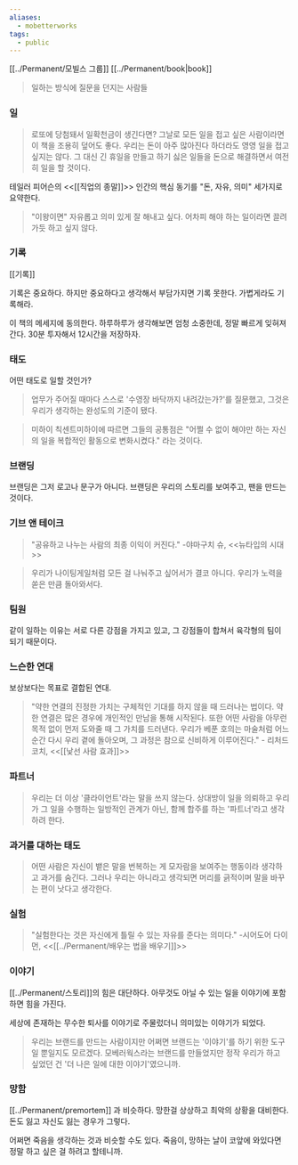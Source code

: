 ```yaml
---
aliases:
  - mobetterworks
tags:
  - public
---
```

[[../Permanent/모빌스 그룹]]
[[../Permanent/book|book]]


> 일하는 방식에 질문을 던지는 사람들


### 일

> 로또에 당첨돼서 일확천금이 생긴다면? 그날로 모든 일을 접고 싶은 사람이라면 이 책을 조용히 덮어도 좋다. 우리는 돈이 아주 많아진다 하더라도 영영 일을 접고 싶지는 않다. 그 대신 긴 휴일을 만들고 하기 싫은 일들을 돈으로 해결하면서 여전히 일을 할 것이다.

테일러 피어슨의 <<[[직업의 종말]]>>
인간의 핵심 동기를 "돈, 자유, 의미" 세가지로 요약한다.


> "이왕이면" 자유롭고 의미 있게 잘 해내고 싶다. 어차피 해야 하는 일이라면 끌려가듯 하고 싶지 않다.


### 기록

[[기록]]

기록은 중요하다.
하지만 중요하다고 생각해서 부담가지면 기록 못한다.
가볍게라도 기록해라.

이 책의 메세지에 동의한다. 하루하루가 생각해보면 엄청 소중한데, 정말 빠르게 잊혀져간다. 30분 투자해서 12시간을 저장하자.


### 태도

어떤 태도로 일할 것인가?

> 업무가 주어질 때마다 스스로 '수영장 바닥까지 내려갔는가?'를 질문했고, 그것은 우리가 생각하는 완성도의 기준이 됐다.

> 미하이 칙센트미하이에 따르면 그들의 공통점은 "어쩔 수 없이 해야만 하는 자신의 일을 복합적인 활동으로 변화시켰다." 라는 것이다.



### 브랜딩

브랜딩은 그저 로고나 문구가 아니다. 브랜딩은 우리의 스토리를 보여주고, 팬을 만드는 것이다.


### 기브 앤 테이크

> "공유하고 나누는 사람의 최종 이익이 커진다." -야마구치 슈, <<뉴타입의 시대>>

> 우리가 나이팅게일처럼 모든 걸 나눠주고 싶어서가 결코 아니다. 우리가 노력을 쏟은 만큼 돌아와서다.


### 팀원

같이 일하는 이유는 서로 다른 강점을 가지고 있고, 그 강점들이 합쳐서 육각형의 팀이 되기 때문이다.


### 느슨한 연대

보상보다는 목표로 결합된 연대.

>"약한 연결의 진정한 가치는 구체적인 기대를 하지 않을 때 드러나는 법이다. 약한 연결은 많은 경우에 개인적인 만남을 통해 시작된다. 또한 어떤 사람을 아무런 목적 없이 먼저 도와줄 때 그 가치를 드러낸다. 우리가 베푼 호의는 마술처럼 어느 순간 다시 우리 곁에 돌아오며, 그 과정은 참으로 신비하게 이루어진다." - 리처드 코치, <<[[낯선 사람 효과]]>>


### 파트너

> 우리는 더 이상 '클라이언트'라는 말을 쓰지 않는다. 상대방이 일을 의뢰하고 우리가 그 일을 수행하는 일방적인 관계가 아닌, 함께 합주를 하는 '파트너'라고 생각하려 한다.


### 과거를 대하는 태도

> 어떤 사람은 자신이 뱉은 말을 번복하는 게 모자람을 보여주는 행동이라 생각하고 과거를 숨긴다. 그러나 우리는 아니라고 생각되면 머리를 긁적이며 말을 바꾸는 편이 낫다고 생각한다.



### 실험

> "실험한다는 것은 자신에게 틀릴 수 있는 자유를 준다는 의미다." -시어도어 다이먼, <<[[../Permanent/배우는 법을 배우기]]>>


### 이야기

[[../Permanent/스토리]]의 힘은 대단하다. 아무것도 아닐 수 있는 일을 이야기에 포함하면 힘을 가진다.

세상에 존재하는 무수한 퇴사를 이야기로 주물렀더니 의미있는 이야기가 되었다.

> 우리는 브랜드를 만드는 사람이지만 어쩌면 브랜드는 '이야기'를 하기 위한 도구일 뿐일지도 모르겠다. 모베러웍스라는 브랜드를 만들었지만 정작 우리가 하고 싶었던 건 '더 나은 일에 대한 이야기'였으니까.


### 망함

[[../Permanent/premortem]] 과 비슷하다. 망한걸 상상하고 최악의 상황을 대비한다. 돈도 잃고 자신도 잃는 경우가 그렇다. 

어쩌면 죽음을 생각하는 것과 비슷할 수도 있다. 죽음이, 망하는 날이 코앞에 와있다면 정말 하고 싶은 걸 하려고 할테니까.


